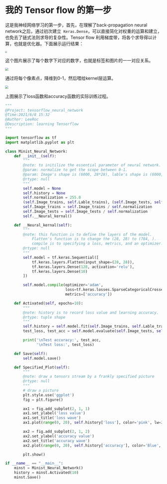 #  我的 Tensor flow 的第一步

这是我神经网络学习的第一步，首先，在理解了back-propagation neural network之后，通过初次建立` Keras.Dense`，可以直接简化对权重的运算和建立，也免去了链式法则求导的复杂性。Tensor flow 利用梯度带，将各个求导得以计算，也就是优化器。下面展示运行结果：

<img src="D:/MyProcedures/Pythonproject/tensorflow_neural_network/checkImageandlable.png" style="zoom:35%;" />

这个图片展示了每个数字下对应的数字，也就是标签和图片的一一对应关系。

<img src="D:/MyProcedures/Pythonproject/tensorflow_neural_network/myplot1.png" style="zoom:60%;" />

通过将每个像素点，降维到0-1，然后喂给kernel层运算。

<img src="D:/MyProcedures/Pythonproject/tensorflow_neural_network/learning-wave.png" style="zoom:60%;" />

上图展示了loss函数和accuracy函数的实际训练过程。

```python
"""
@Project: tensorflow_neural_network 
@Time:2021/6/8 15:32
@Author: LeeRoc
@Description: learning Tensorflow
"""

import tensorflow as tf
import matplotlib.pyplot as plt

class Minist_Neural_Network:
    def __init__(self):
        """
        @note: to initilize the essential parameter of neural network.
        @param: normalize to get the scope between 0-1.
        @param: Image's shape is (6000, 28*28), lable's shape is (6000,), every lable is mapped every image, o2o.
        @rtype: null
        """
        self.model = None
        self.history = None
        self.normalization = 255.0
        (self.Image_trains, self.Lable_trains), (self.Image_tests, self.Lable_tests) = tf.keras.datasets.mnist.load_data()
        self.Image_trains = self.Image_trains / self.normalization
        self.Image_tests = self.Image_tests / self.normalization
        self.__Neural_kernal()

    def __Neural_kernal(self):
        """
        @note: this function is to define the layers of the model.
            Flatten's function is to change the (28, 28) to (784, ).
            compile is to specifying a loss, metrics, and an optimizer.
        @rtype: null
        """
        self.model = tf.keras.Sequential([
            tf.keras.layers.Flatten(input_shape=(28, 28)),
            tf.keras.layers.Dense(128, activation='relu'),
            tf.keras.layers.Dense(10)
        ])

        self.model.compile(optimizer='adam',
                           loss=tf.keras.losses.SparseCategoricalCrossentropy(from_logits=True),
                           metrics=['accuracy'])

    def Activated(self, epochs=10):
        """
        @note: history is to record loss value and learning accuracy.
        @rtype: tuple shape
        """
        self.history = self.model.fit(self.Image_trains, self.Lable_trains, epochs=epochs)
        test_loss, test_acc = self.model.evaluate(self.Image_tests, self.Lable_tests, verbose=2)

        print('\nTest accuracy:', test_acc,
              '\nTest loss:', test_loss)

    def Save(self):
        self.model.save()

    def Specified_Plot(self):
        """
        @note: draw a tensors stream by a frankly specified picture
        @rtype: null
        """
        # draw a picture
        plt.style.use('ggplot')
        fig = plt.figure()

        ax1 = fig.add_subplot(2, 1, 1)
        ax1.set_ylabel('loss value')
        ax1.set_title('loss wave')
        ax1.plot(range(0, 20), self.history['loss'], color='pink', lw=2)

        ax2 = fig.add_subplot(2, 1, 2)
        ax2.set_ylabel('accuracy value')
        ax2.set_title('accuracy wave')
        ax2.plot(range(0, 20), self.history['accuracy'], color='Blue', lw=1)

        plt.show()

if __name__ == "__main__":
    minst = Minist_Neural_Network()
    history = minst.Activated(10)
    minst.Save()
```

